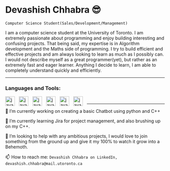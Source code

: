 # Devashish Chhabra 😎

`Computer Science Student(Sales/Development/Management)`

I am a computer science student at the University of Toronto. I am extremely passionate about programming and enjoy building interesting and confusing projects. That being said, my expertise is in Algorithm development and the Maths side of programming. I try to build efficient and effective projects and am always looking to learn as much as I possibly can. I would not describe myself as a great programmer(yet), but rather as an extremely fast and eager learner. Anything I decide to learn, I am able to completely understand quickly and efficiently.

---

### Languages and Tools: 


  <img align = "left" alt = "java" width = "30px" style = "padding-right:10px" src="https://cdn.jsdelivr.net/gh/devicons/devicon/icons/python/python-original.svg" />
  <img align = "left" alt = "java" width = "30px" style = "padding-right:10px" src="https://cdn.jsdelivr.net/gh/devicons/devicon/icons/c/c-original.svg" />           <img align = "left" alt = "java" width = "30px" style = "padding-right:10px" src="https://cdn.jsdelivr.net/gh/devicons/devicon/icons/java/java-original-wordmark.svg" />
<img align = "left" alt = "java" width = "30px" style = "padding-right:10px" src="https://cdn.jsdelivr.net/gh/devicons/devicon/icons/mysql/mysql-original-wordmark.svg" />

 <img align = "left" alt = "java" width = "30px" style = "padding-right:10px" src="https://cdn.jsdelivr.net/gh/devicons/devicon/icons/javascript/javascript-original.svg" />
 
  <img align = "left" alt = "java" width = "30px" style = "padding-right:10px" src="https://cdn.jsdelivr.net/gh/devicons/devicon/icons/html5/html5-original-wordmark.svg" />
      
 #
 
 ---


🔭 I’m currently working on creating a basic Chatbot using python and C++

🌱 I’m currently learning Jira for project management, and also brushing up on my C++.

🤔 I’m looking to help with any ambitious projects, I would love to join something from the ground up and give it my 100% to watch it grow into a Behemoth.

📫 How to reach me: `Devashish Chhabra on LinkedIn, devashish.chhabra@mail.utoronto.ca`


